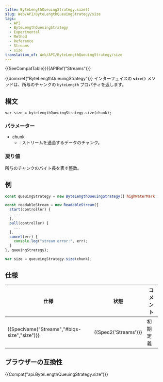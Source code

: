 ```yaml
---
title: ByteLengthQueuingStrategy.size()
slug: Web/API/ByteLengthQueuingStrategy/size
tags:
  - API
  - ByteLengthQueuingStrategy
  - Experimental
  - Method
  - Reference
  - Streams
  - size
translation_of: Web/API/ByteLengthQueuingStrategy/size
---
```

{{SeeCompatTable}}{{APIRef("Streams")}}

{{domxref("ByteLengthQueuingStrategy")}} インターフェイスの **`size()`** メソッドは、所与のチャンクの `byteLength` プロパティを返します。

## 構文

```
var size = byteLengthQueuingStrategy.size(chunk);
```

### パラメーター

- chunk
  - : ストリームを通過するデータのチャンク。

### 戻り値

所与のチャンクのバイト長を表す整数。

## 例

```js
const queuingStrategy = new ByteLengthQueuingStrategy({ highWaterMark: 1 });

const readableStream = new ReadableStream({
  start(controller) {
    ...
  },
  pull(controller) {
    ...
  },
  cancel(err) {
    console.log("stream error:", err);
  }
}, queuingStrategy);

var size = queueingStrategy.size(chunk);
```

## 仕様

| 仕様                                                     | 状態                         | コメント |
| -------------------------------------------------------- | ---------------------------- | -------- |
| {{SpecName("Streams","#blqs-size","size")}} | {{Spec2('Streams')}} | 初期定義 |

## ブラウザーの互換性

{{Compat("api.ByteLengthQueuingStrategy.size")}}
